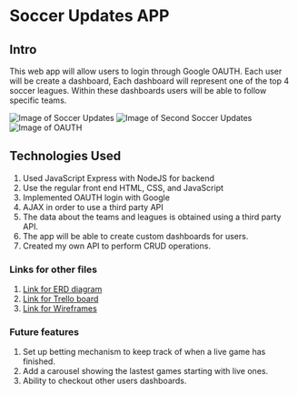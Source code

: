 # Soccer Updates APP ###

## Intro
This web app will allow users to login through Google OAUTH. Each user will be create a dashboard, Each dashboard will represent one of the top 4 soccer leagues. Within these dashboards users will be able to follow specific teams.

![Image of Soccer Updates](https://imgur.com/T3YhKBv.png)
![Image of Second Soccer Updates](https://imgur.com/gd3cdOb.png)
![Image of OAUTH](https://imgur.com/svfchZD.png)

## Technologies Used
1. Used JavaScript Express with NodeJS for backend
2. Use the regular front end HTML, CSS, and JavaScript
3. Implemented OAUTH login with Google
4. AJAX in order to use a third party API
5. The data about the teams and leagues is obtained using a third party API.
6. The app will be able to create custom dashboards for users.
7. Created my own API to perform CRUD operations.

### Links for other files
1. [Link for ERD diagram](https://www.lucidchart.com/invitations/accept/bf40d1c6-053c-4c76-8fdf-5c02cd2c0d81)
2. [Link for Trello board](https://trello.com/b/7fTf2hCd/sporto?menu=filter&filter=f)
3. [Link for Wireframes](https://imgur.com/a/XoPIycw)

### Future features

1. Set up betting mechanism to keep track of when a live game has finished.
2. Add a carousel showing the lastest games starting with live ones.
3. Ability to checkout other users dashboards.
